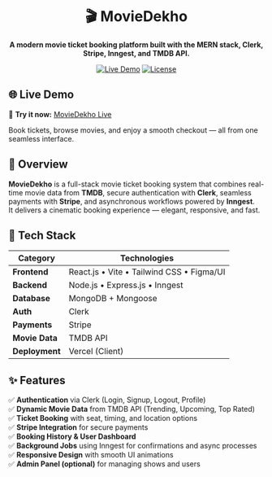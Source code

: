 <h1 align="center">🎬 MovieDekho</h1>
<p align="center">
  <b>A modern movie ticket booking platform built with the MERN stack, Clerk, Stripe, Inngest, and TMDB API.</b>
</p>

<p align="center">
  <a href="https://moviedekho-client.vercel.app/" target="_blank"><img src="https://img.shields.io/badge/Live%20Demo-MovieDekho-brightgreen?style=for-the-badge&logo=vercel" alt="Live Demo"></a>
  <a href="#"><img src="https://img.shields.io/badge/License-MIT-blue?style=for-the-badge" alt="License"></a>
</p>



## 🌐 Live Demo
🎥 **Try it now:** [MovieDekho Live](https://moviedekho-client.vercel.app/)  

Book tickets, browse movies, and enjoy a smooth checkout — all from one seamless interface.



## 🧠 Overview

**MovieDekho** is a full-stack movie ticket booking system that combines real-time movie data from **TMDB**, secure authentication with **Clerk**, seamless payments with **Stripe**, and asynchronous workflows powered by **Inngest**.  
It delivers a cinematic booking experience — elegant, responsive, and fast.



## 🧩 Tech Stack

| Category | Technologies |
|-----------|---------------|
| **Frontend** | React.js • Vite • Tailwind CSS • Figma/UI |
| **Backend** | Node.js • Express.js • Inngest |
| **Database** | MongoDB + Mongoose |
| **Auth** | Clerk |
| **Payments** | Stripe |
| **Movie Data** | TMDB API |
| **Deployment** | Vercel (Client) |



## ✨ Features

✅ **Authentication** via Clerk (Login, Signup, Logout, Profile)  
✅ **Dynamic Movie Data** from TMDB API (Trending, Upcoming, Top Rated)  
✅ **Ticket Booking** with seat, timing, and location options  
✅ **Stripe Integration** for secure payments  
✅ **Booking History & User Dashboard**  
✅ **Background Jobs** using Inngest for confirmations and async processes  
✅ **Responsive Design** with smooth UI animations  
✅ **Admin Panel (optional)** for managing shows and users  

